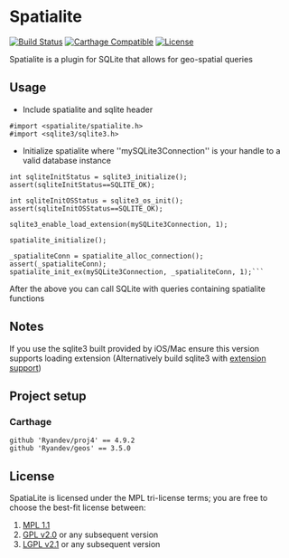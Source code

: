 
# Spatialite

[![Build Status](https://api.travis-ci.org/Ryandev/spatialite-iOS.svg)](https://travis-ci.org/Ryandev/spatialite-iOS)
[![Carthage Compatible](https://img.shields.io/badge/Carthage-compatible-4BC51D.svg?style=flat)](https://github.com/Carthage/Carthage)
[![License](https://img.shields.io/badge/license-MPL-blue.svg)](https://www.mozilla.org/en-US/MPL/1.1)

Spatialite is a plugin for SQLite that allows for geo-spatial queries


## Usage

* Include spatialite and sqlite header
```objc
#import <spatialite/spatialite.h>
#import <sqlite3/sqlite3.h>
```

* Initialize spatialite where ''mySQLite3Connection'' is your handle to a valid database instance

```objc
int sqliteInitStatus = sqlite3_initialize();
assert(sqliteInitStatus==SQLITE_OK);
        
int sqliteInitOSStatus = sqlite3_os_init();
assert(sqliteInitOSStatus==SQLITE_OK);
        
sqlite3_enable_load_extension(mySQLite3Connection, 1);
        
spatialite_initialize();

_spatialiteConn = spatialite_alloc_connection();
assert(_spatialiteConn);
spatialite_init_ex(mySQLite3Connection, _spatialiteConn, 1);```
```

After the above you can call SQLite with queries containing spatialite functions

## Notes
If you use the sqlite3 built provided by iOS/Mac ensure this version supports loading extension (Alternatively build sqlite3 with [extension support](https://www.github.com/Ryandev/SQLite-iOS))

## Project setup

### Carthage
```
github 'Ryandev/proj4' == 4.9.2
github 'Ryandev/geos' == 3.5.0
```


## License

SpatiaLite is licensed under the MPL tri-license terms; you are free to choose the best-fit license between:

1. [MPL 1.1](http://www.mozilla.org/MPL/MPL-1.1.html)
2. [GPL v2.0](http://www.gnu.org/licenses/gpl-2.0.html#TOC1) or any subsequent version
3. [LGPL v2.1](http://www.gnu.org/licenses/lgpl-2.1.html) or any subsequent version
